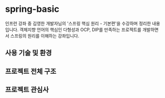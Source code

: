 # spring-basic
인프런 강좌 중 김영한 개발자님의 '스프링 핵심 원리 - 기본편'을 수강하며 정리한 내용입니다.
객체지향 언어의 핵심인 다형성과 OCP, DIP를 만족하는 프로젝트를 개발하면서 스프링의 원리를 이해하는 강좌입니다.

## 사용 기술 및 환경

## 프로젝트 전체 구조

## 프로젝트 관심사
